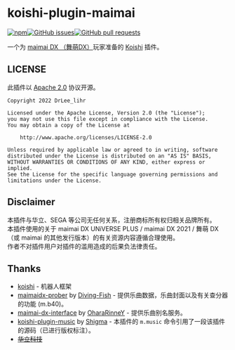 # koishi-plugin-maimai

[![npm](https://img.shields.io/npm/v/koishi-plugin-maimai?style=flat-square)](https://www.npmjs.com/package/koishi-plugin-maimai)[![GitHub issues](https://img.shields.io/github/issues/DrLee-lihr/koishi-plugin-maimai?logo=github&style=flat-square)](https://github.com/DrLee-lihr/koishi-plugin-maimai/issues)[![GitHub pull requests](https://img.shields.io/github/issues-pr/DrLee-lihr/koishi-plugin-maimai?logo=github&style=flat-square)](https://github.com/DrLee-lihr/koishi-plugin-maimai/pulls)

一个为 [maimai DX （舞萌DX）](http://wc.wahlap.net/maidx/play/index.html)玩家准备的 [Koishi](https://github.com/koishijs/koishi) 插件。

## LICENSE

此插件以 [Apache 2.0](https://www.apache.org/licenses/LICENSE-2.0) 协议开源。

```
Copyright 2022 DrLee_lihr

Licensed under the Apache License, Version 2.0 (the "License");
you may not use this file except in compliance with the License.
You may obtain a copy of the License at

    http://www.apache.org/licenses/LICENSE-2.0

Unless required by applicable law or agreed to in writing, software
distributed under the License is distributed on an "AS IS" BASIS,
WITHOUT WARRANTIES OR CONDITIONS OF ANY KIND, either express or implied.
See the License for the specific language governing permissions and
limitations under the License.
```

## Disclaimer

本插件与华立、SEGA 等公司无任何关系，注册商标所有权归相关品牌所有。  
本插件使用的关于 maimai DX UNiVERSE PLUS / maimai DX 2021 / 舞萌 DX （或 maimai 的其他发行版本）的有关资源内容遵循合理使用。  
作者不对插件用户对插件的滥用造成的后果负法律责任。

## Thanks

- [koishi](https://github.com/koishijs/koishi) - 机器人框架
- [maimaidx-prober](https://github.com/Diving-Fish/maimaidx-prober) by [Diving-Fish](https://github.com/Diving-Fish/) - 提供乐曲数据，乐曲封面以及有关查分器的功能 (m.b40)。
- [maimai-dx-interface](https://github.com/OharaRinneY/maimai-dx-interface) by [OharaRinneY](https://github.com/OharaRinneY/) - 提供乐曲别名服务。
- [koishi-plugin-music](https://github.com/koishijs/koishi-plugin-music) by [Shigma](https://github.com/Shigma) - 本插件的 `m.music` 命令引用了一段该插件的源码（已进行版权标注）。
- ~~[华立科技](https://wahlap.com)~~
